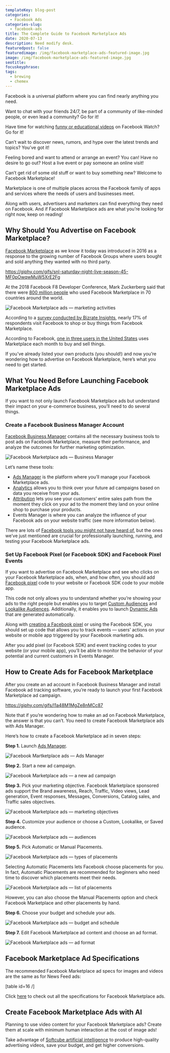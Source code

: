 ```yaml
---
templateKey: blog-post
categories:
  - Facebook Ads
categories-slug:
  - facebook-ads
title: The Complete Guide to Facebook Marketplace Ads
date: 2020-07-13
description: Need modify desk.
featuredpost: false
featuredimage: /img/facebook-marketplace-ads-featured-image.jpg
image: /img/facebook-marketplace-ads-featured-image.jpg
seotitle:
focuskeyphrase:
tags:
  - brewing
  - chemex
---
```

<!--StartFragment-->

Facebook is a universal platform where you can find nearly anything you need. 

Want to chat with your friends 24/7, be part of a community of like-minded people, or even lead a community? Go for it!

Have time for watching [funny or educational videos](https://softcube.com/best-facebook-video-ad-examples-2019/) on Facebook Watch? Go for it!

Can’t wait to discover news, rumors, and hype over the latest trends and topics? You’ve got it!

Feeling bored and want to attend or arrange an event? You can! Have no desire to go out? Host a live event or pay someone an online visit!

Can’t get rid of some old stuff or want to buy something new? Welcome to Facebook Marketplace!

Marketplace is one of multiple places across the Facebook family of apps and services where the needs of users and businesses meet.

Along with users, advertisers and marketers can find everything they need on Facebook. And if Facebook Marketplace ads are what you’re looking for right now, keep on reading!

## Why Should You Advertise on Facebook Marketplace?

[Facebook Marketplace](https://www.facebook.com/marketplace/) as we know it today was introduced in 2016 as a response to the growing number of Facebook Groups where users bought and sold anything they wanted with no third party.

https://giphy.com/gifs/snl-saturday-night-live-season-45-MF0pOwqwMuW5XrE2Fg

At the 2018 Facebook F8 Developer Conference, Mark Zuckerberg said that there were [800 million people](https://www.cnet.com/news/facebook-marketplace-is-used-in-70-countries-by-800-million-people-monthly/) who used Facebook Marketplace in 70 countries around the world.

![Facebook Marketplace ads — marketing activities](/img/facebook-marketplace-ads-marketing-activities.jpg)

According to a [survey conducted by Bizrate Insights](https://www.statista.com/statistics/275788/share-of-facebook-user-activities/), nearly 17% of respondents visit Facebook to shop or buy things from Facebook Marketplace.

According to Facebook, [one in three users in the United States](https://www.facebook.com/business/m/marketplace-ecommerce) uses Marketplace each month to buy and sell things.

If you’ve already listed your own products (you should!) and now you’re wondering how to advertise on Facebook Marketplace, here’s what you need to get started.

## What You Need Before Launching Facebook Marketplace Ads

If you want to not only launch Facebook Marketplace ads but understand their impact on your e-commerce business, you’ll need to do several things. 

### Create a Facebook Business Manager Account

[Facebook Business Manager](https://softcube.com/how-to-use-facebook-business-manager/) contains all the necessary business tools to post ads on Facebook Marketplace, measure their performance, and analyze the outcomes for further marketing optimization. 

![Facebook Marketplace ads — Business Manager](/img/facebook-marketplace-ads-business-manager.jpg)

Let’s name these tools:

- [Ads Manager](https://softcube.com/tips-and-tricks-for-facebook-ads-manager/) is the platform where you’ll manage your Facebook Marketplace ads.
- [Analytics](https://analytics.facebook.com/) allows you to think over your future ad campaigns based on data you receive from your ads.
- [Attribution](https://www.facebook.com/business/measurement/attribution) lets you see your customers’ entire sales path from the moment they click on your ad to the moment they land on your online shop to purchase your products.
- Events Manager is where you can analyze the influence of your Facebook ads on your website traffic (see more information below).

There are lots of [Facebook tools you might not have heard of](https://softcube.com/best-facebook-ad-tools/), but the ones we’ve just mentioned are crucial for professionally launching, running, and testing your Facebook Marketplace ads.

### Set Up Facebook Pixel (or Facebook SDK) and Facebook Pixel Events

If you want to advertise on Facebook Marketplace and see who clicks on your Facebook Marketplace ads, when, and how often, you should add [Facebook pixel](https://softcube.com/what-is-facebook-pixel-and-why-use-it/) code to your website or Facebook SDK code to your mobile app.

This code not only allows you to understand whether you’re showing your ads to the right people but enables you to target [Custom Audiences](https://softcube.com/facebook-audience-network-complete-guide/) and [Lookalike Audiences](https://softcube.com/how-to-use-facebook-lookalike-audiences/). Additionally, it enables you to launch [Dynamic Ads](https://softcube.com/facebook-dynamic-product-ads/) that are generated automatically.

Along with [creating a Facebook pixel](https://softcube.com/how-to-create-a-facebook-pixel/) or using the Facebook SDK, you should set up code that allows you to track events — users’ actions on your website or mobile app triggered by your Facebook marketing ads. 

After you add pixel (or Facebook SDK) and event tracking codes to your website (or your mobile app), you’ll be able to monitor the behavior of your potential and current customers in Events Manager.

## How to Create Ads for Facebook Marketplace

After you create an ad account in Facebook Business Manager and install Facebook ad tracking software, you’re ready to launch your first Facebook Marketplace ad campaign.

https://giphy.com/gifs/l1a48M1MgZe8nMCc87

Note that if you’re wondering how to make an ad on Facebook Marketplace, the answer is that you can’t. You need to create Facebook Marketplace ads with Ads Manager.

Here’s how to create a Facebook Marketplace ad in seven steps:

**Step 1.** Launch [Ads Manager](https://www.facebook.com/adsmanager/).

![Facebook Martketplace ads — Ads Manager](/img/facebook-marketplace-ads-ads-manager.jpg)

**Step 2.** Start a new ad campaign.

![Facebook Marketplace ads — a new ad campaign](/img/facebook-marketplace-ads-new-campaign.jpg)

**Step 3.** Pick your marketing objective. Facebook Marketplace sponsored ads support the Brand awareness, Reach, Traffic, Video views, Lead generation, Event responses, Messages, Conversions, Catalog sales, and Traffic sales objectives.

![Facebook Marketplace ads — marketing objectives](/img/facebook-marketplace-ads-marketing-objectives-1024x508.jpg)

**Step 4.** Customize your audience or choose a Custom, Lookalike, or Saved audience.

![Facebook Marketplace ads — audiences](/img/facebook-marketplace-ads-targeting.jpg)

**Step 5.** Pick Automatic or Manual Placements.

![Facebook Marketplace ads — types of placements](/img/facebook-marketplace-ads-types-of-placements.jpg)

Selecting Automatic Placements lets Facebook choose placements for you. In fact, Automatic Placements are recommended for beginners who need time to discover which placements meet their needs.

![Facebook Marketplace ads — list of placements](/img/facebook-marketplace-ads-placements.jpg)

However, you can also choose the Manual Placements option and check Facebook Marketplace and other placements by hand.

**Step 6.** Choose your budget and schedule your ads.

![Facebook Marketplace ads — budget and schedule](/img/facebook-marketplace-ads-budget-and-spending.jpg)

**Step 7.** Edit Facebook Marketplace ad content and choose an ad format.

![Facebook Marketplace ads — ad format](/img/facebook-marketplace-ads-format-1024x465.jpg)

## Facebook Marketplace Ad Specifications

The recommended Facebook Marketplace ad specs for images and videos are the same as for News Feed ads:

\[table id=16 /\]

Click [here](https://www.facebook.com/business/ads-guide/image/facebook-marketplace) to check out all the specifications for Facebook Marketplace ads.

## Create Facebook Marketplace Ads with AI

Planning to use video content for your Facebook Marketplace ads? Create them at scale with minimum human interaction at the cost of image ads!

Take advantage of [Softcube artificial intelligence](http://softcube.com/) to produce high-quality advertising videos, save your budget, and get higher conversions.
